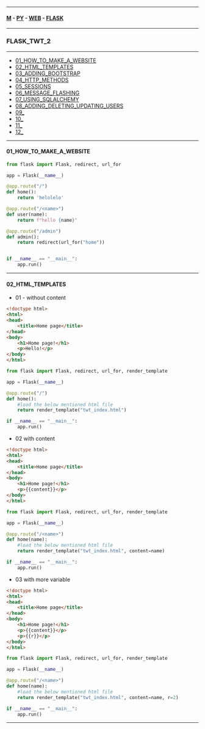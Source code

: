 
---

#### [M](https://github.com/ttltrk/TTT/blob/master/menu.md) - [PY](https://github.com/ttltrk/TTT/blob/master/PY/PY.md) - [WEB](https://github.com/ttltrk/TTT/blob/master/PY/WEB/WEB.md) - [FLASK](https://github.com/ttltrk/TTT/blob/master/PY/WEB/FLASK/FLASK.md)

---

### FLASK_TWT_2

---

* [01_HOW_TO_MAKE_A_WEBSITE](#01_HOW_TO_MAKE_A_WEBSITE)
* [02_HTML_TEMPLATES](#02_HTML_TEMPLATES)
* [03_ADDING_BOOTSTRAP](#03_ADDING_BOOTSTRAP)
* [04_HTTP_METHODS](#04_HTTP_METHODS)
* [05_SESSIONS](#05_SESSIONS)
* [06_MESSAGE_FLASHING](#06_MESSAGE_FLASHING)
* [07_USING_SQLALCHEMY](#07_USING_SQLALCHEMY)
* [08_ADDING_DELETING_UPDATING_USERS](#08_ADDING_DELETING_UPDATING_USERS)
* [09_](#09_)
* [10_](#10_)
* [11_](#11_)
* [12_](#12_)

---

#### 01_HOW_TO_MAKE_A_WEBSITE

```py
from flask import Flask, redirect, url_for

app = Flask(__name__)

@app.route("/")
def home():
    return 'helolelo'

@app.route("/<name>")
def user(name):
    return f"hello {name}"

@app.route("/admin")
def admin():
    return redirect(url_for("home"))


if __name__ == "__main__":
    app.run()
```

---

#### 02_HTML_TEMPLATES

- 01 - without content

```html
<!doctype html>
<html>
<head>
	<title>Home page</title>
</head>
<body>
	<h1>Home page!</h1>
	<p>Hello!</p>
</body>
</html>
```

```py
from flask import Flask, redirect, url_for, render_template

app = Flask(__name__)

@app.route("/")
def home():
    #load the below mentioned html file
    return render_template("twt_index.html")

if __name__ == "__main__":
    app.run()
```

- 02 with content

```html
<!doctype html>
<html>
<head>
	<title>Home page</title>
</head>
<body>
	<h1>Home page!</h1>
	<p>{{content}}</p>
</body>
</html>
```

```py
from flask import Flask, redirect, url_for, render_template

app = Flask(__name__)

@app.route("/<name>")
def home(name):
    #load the below mentioned html file
    return render_template("twt_index.html", content=name)

if __name__ == "__main__":
    app.run()
```

- 03 with more variable

```html
<!doctype html>
<html>
<head>
	<title>Home page</title>
</head>
<body>
	<h1>Home page!</h1>
	<p>{{content}}</p>
	<p>{{r}}</p>
</body>
</html>
```

```py
from flask import Flask, redirect, url_for, render_template

app = Flask(__name__)

@app.route("/<name>")
def home(name):
    #load the below mentioned html file
    return render_template("twt_index.html", content=name, r=2)

if __name__ == "__main__":
    app.run()
```

---
